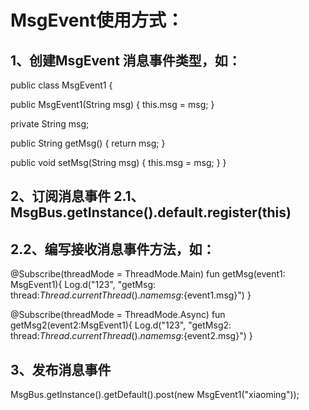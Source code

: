 # MsgEvent使用方式：

## 1、创建MsgEvent 消息事件类型，如：

public class MsgEvent1 {

public MsgEvent1(String msg) {
    this.msg = msg;
}

private String msg;

public String getMsg() {
    return msg;
}

public void setMsg(String msg) {
    this.msg = msg;
}
}

## 2、订阅消息事件 2.1、MsgBus.getInstance().default.register(this)

## 2.2、编写接收消息事件方法，如：

@Subscribe(threadMode = ThreadMode.Main) fun getMsg(event1: MsgEvent1){ Log.d("123", "getMsg: thread:${Thread.currentThread().name} msg:${event1.msg}") }

@Subscribe(threadMode = ThreadMode.Async) fun getMsg2(event2:MsgEvent1){ Log.d("123", "getMsg2: thread:${Thread.currentThread().name} msg:${event2.msg}") }

## 3、发布消息事件

MsgBus.getInstance().getDefault().post(new MsgEvent1("xiaoming"));
